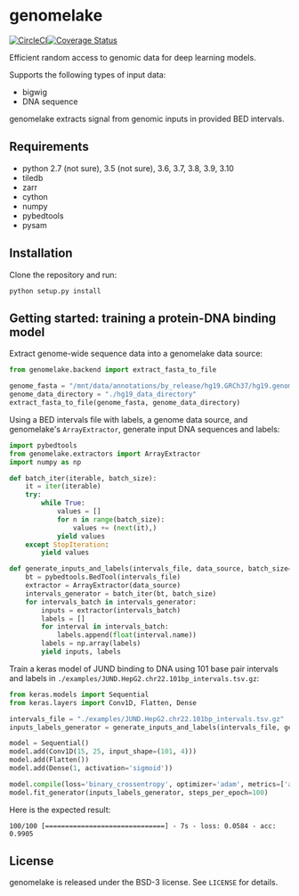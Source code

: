 # genomelake
[![CircleCI](https://circleci.com/gh/kundajelab/genomelake.svg?style=svg)](https://circleci.com/gh/kundajelab/genomelake)[![Coverage Status](https://coveralls.io/repos/github/kundajelab/genomelake/badge.svg)](https://coveralls.io/github/kundajelab/genomelake)

Efficient random access to genomic data for deep learning models.

Supports the following types of input data:

- bigwig
- DNA sequence

genomelake extracts signal from genomic inputs in provided BED intervals.

## Requirements
- python 2.7 (not sure), 3.5 (not sure), 3.6, 3.7, 3.8, 3.9, 3.10
- tiledb
- zarr
- cython
- numpy
- pybedtools
- pysam

## Installation
Clone the repository and run:

`python setup.py install`

## Getting started: training a protein-DNA binding model
Extract genome-wide sequence data into a genomelake data source:
```python
from genomelake.backend import extract_fasta_to_file

genome_fasta = "/mnt/data/annotations/by_release/hg19.GRCh37/hg19.genome.fa"
genome_data_directory = "./hg19_data_directory"
extract_fasta_to_file(genome_fasta, genome_data_directory)
```

Using a BED intervals file with labels, a genome data source, and genomelake's `ArrayExtractor`, generate input DNA sequences and labels:
```python
import pybedtools
from genomelake.extractors import ArrayExtractor
import numpy as np

def batch_iter(iterable, batch_size):
    it = iter(iterable)
    try:
        while True:
            values = []
            for n in range(batch_size):
                values += (next(it),)
            yield values
    except StopIteration:
        yield values

def generate_inputs_and_labels(intervals_file, data_source, batch_size=128):
    bt = pybedtools.BedTool(intervals_file)
    extractor = ArrayExtractor(data_source)
    intervals_generator = batch_iter(bt, batch_size)
    for intervals_batch in intervals_generator:
        inputs = extractor(intervals_batch)
        labels = []
        for interval in intervals_batch:
            labels.append(float(interval.name))
        labels = np.array(labels)
        yield inputs, labels
```

Train a keras model of JUND binding to DNA using 101 base pair intervals and labels in `./examples/JUND.HepG2.chr22.101bp_intervals.tsv.gz`:
```python
from keras.models import Sequential
from keras.layers import Conv1D, Flatten, Dense

intervals_file = "./examples/JUND.HepG2.chr22.101bp_intervals.tsv.gz"
inputs_labels_generator = generate_inputs_and_labels(intervals_file, genome_data_directory)

model = Sequential()
model.add(Conv1D(15, 25, input_shape=(101, 4)))
model.add(Flatten())
model.add(Dense(1, activation='sigmoid'))

model.compile(loss='binary_crossentropy', optimizer='adam', metrics=['accuracy'])
model.fit_generator(inputs_labels_generator, steps_per_epoch=100)
```

Here is the expected result:
```
100/100 [==============================] - 7s - loss: 0.0584 - acc: 0.9905
```

## License
genomelake is released under the BSD-3 license. See ``LICENSE`` for details.

